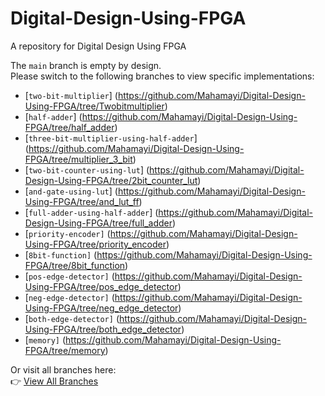 # Digital-Design-Using-FPGA
A repository for Digital Design Using FPGA

The `main` branch is empty by design.  
Please switch to the following branches to view specific implementations:
- [`two-bit-multiplier`] (https://github.com/Mahamayi/Digital-Design-Using-FPGA/tree/Twobitmultiplier)
- [`half-adder`] (https://github.com/Mahamayi/Digital-Design-Using-FPGA/tree/half_adder)
- [`three-bit-multiplier-using-half-adder`] (https://github.com/Mahamayi/Digital-Design-Using-FPGA/tree/multiplier_3_bit)  
- [`two-bit-counter-using-lut`]  (https://github.com/Mahamayi/Digital-Design-Using-FPGA/tree/2bit_counter_lut)
- [`and-gate-using-lut`] (https://github.com/Mahamayi/Digital-Design-Using-FPGA/tree/and_lut_ff)
- [`full-adder-using-half-adder`] (https://github.com/Mahamayi/Digital-Design-Using-FPGA/tree/full_adder)
- [`priority-encoder]` (https://github.com/Mahamayi/Digital-Design-Using-FPGA/tree/priority_encoder)
- [`8bit-function]` (https://github.com/Mahamayi/Digital-Design-Using-FPGA/tree/8bit_function)
- [`pos-edge-detector]` (https://github.com/Mahamayi/Digital-Design-Using-FPGA/tree/pos_edge_detector)
- [`neg-edge-detector]` (https://github.com/Mahamayi/Digital-Design-Using-FPGA/tree/neg_edge_detector)
- [`both-edge-detector]` (https://github.com/Mahamayi/Digital-Design-Using-FPGA/tree/both_edge_detector)
- [`memory]` (https://github.com/Mahamayi/Digital-Design-Using-FPGA/tree/memory)

Or visit all branches here:  
👉 [View All Branches](https://github.com/Mahamayi/Digital-Design-Using-FPGA/branches)
